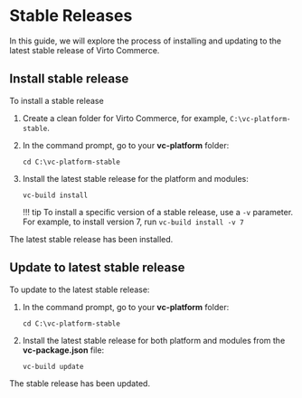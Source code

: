 # Stable Releases

In this guide, we will explore the process of installing and updating to the latest stable release of Virto Commerce. 

## Install stable release

To install a stable release

1. Create a clean folder for Virto Commerce, for example, `C:\vc-platform-stable`.

1. In the command prompt, go to your **vc-platform** folder:

	```console
	cd C:\vc-platform-stable
	```

1. Install the latest stable release for the platform and modules:

	```console
	vc-build install
	```

	!!! tip
		To install a specific version of a stable release, use a `-v` parameter.<br>For example, to install version 7, run `vc-build install -v 7`

The latest stable release has been installed.

## Update to latest stable release

To update to the latest stable release:
 
1. In the command prompt, go to your **vc-platform** folder:

	```console
	cd C:\vc-platform-stable
	```

1. Install the latest stable release for both platform and modules from the **vc-package.json** file:

	```console
	vc-build update
	```

The stable release has been updated.